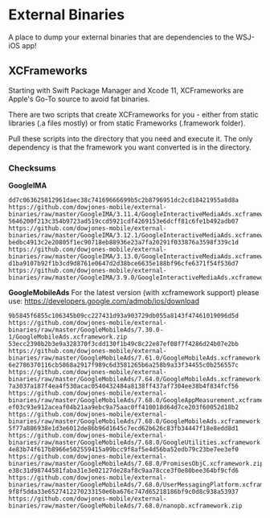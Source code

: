 # External Binaries

A place to dump your external binaries that are dependencies to the WSJ-iOS app!

## XCFrameworks
Starting with Swift Package Manager and Xcode 11, XCFrameworks are Apple's Go-To source to avoid fat binaries. 

There are two scripts that create XCFrameworks for you - either from static libraries (.a files mostly) or from static Frameworks (.framework folder).

Pull these scripts into the directory that you need and execute it. The only dependency is that the framework you want converted is in the directory.

### Checksums

**GoogleIMA**
```
dd7c063625812961daec38c74169666699b5c2b8796951dc2cd18421955a8d8a  https://github.com/dowjones-mobile/external-binaries/raw/master/GoogleIMA/3.11.4/GoogleInteractiveMediaAds.xcframework.zip
5646200f213c354b9723ad519ccd5921cdf4269153e6dcff81c6fe1b492adb07  https://github.com/dowjones-mobile/external-binaries/raw/master/GoogleIMA/3.12.1/GoogleInteractiveMediaAds.xcframework.zip
bedbc4913c2e20805f1ec90718eb88936e23a7fa20291f033876a3598f339c1d  https://github.com/dowjones-mobile/external-binaries/raw/master/GoogleIMA/3.13.0/GoogleInteractiveMediaAds.xcframework.zip
d1ba9107b92f1b3cd9d8761e0647d2d38bce6635e188bf96cfe6371f54f536d7  https://github.com/dowjones-mobile/external-binaries/raw/master/GoogleIMA/3.9.0/GoogleInteractiveMediaAds.xcframework.zip
```

**GoogleMobileAds**
For the latest version (with xcframework support) please use: https://developers.google.com/admob/ios/download
```
9b5845f6855c106345b09cc227431d93a903729db055a8143f47461019096d5d  https://github.com/dowjones-mobile/external-binaries/raw/master/GoogleMobileAds/7.30.0-1/GoogleMobileAds.xcframework.zip
53ecc2390b2b3e9a328370f3cdd130f1b49c8c22e87ef08f7f4286d24b07e2bb  https://github.com/dowjones-mobile/external-binaries/raw/master/GoogleMobileAds/7.61.0/GoogleMobileAds.xcframework.zip
6e2786370116cb5868a2917f989c6d3581265b6a258b9a33f34455c0b256557c  https://github.com/dowjones-mobile/external-binaries/raw/master/GoogleMobileAds/7.64.0/GoogleMobileAds.xcframework.zip
7a3037a187f4ea4f530acac0540432484a8138ff437af7304ee38b4f834fcf56  https://github.com/dowjones-mobile/external-binaries/raw/master/GoogleMobileAds/7.68.0/GoogleAppMeasurement.xcframework.zip
ef03c93e912aceaf04b21aa9ebc9a75aac0ff410018d64d7ce203f60052d18b2  https://github.com/dowjones-mobile/external-binaries/raw/master/GoogleMobileAds/7.68.0/GoogleMobileAds.xcframework.zip
5f77a886938e1d3e6012de86b96d1645c7ecd62b626c83fb34447f18e8edd8d1  https://github.com/dowjones-mobile/external-binaries/raw/master/GoogleMobileAds/7.68.0/GoogleUtilities.xcframework.zip
4e83b74f617b8966e502559415a99bcc9f8af5e4d56ba52edb79c23be7ee3ef0  https://github.com/dowjones-mobile/external-binaries/raw/master/GoogleMobileAds/7.68.0/PromisesObjC.xcframework.zip
e38c31d98744581faba31e3e02127de28af8c9aa78cce3f0e80bee364bf9cfd6  https://github.com/dowjones-mobile/external-binaries/raw/master/GoogleMobileAds/7.68.0/UserMessagingPlatform.xcframework.zip
9f8f5dda33e6527412270233150e6ba676c747d65218186bf9c0d8c938a53937  https://github.com/dowjones-mobile/external-binaries/raw/master/GoogleMobileAds/7.68.0/nanopb.xcframework.zip
```
